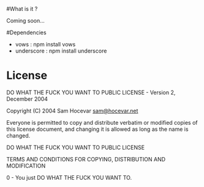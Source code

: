 #What is it ?

Coming soon...

#Dependencies

* vows : npm install vows
* underscore : npm install underscore

# License

DO WHAT THE FUCK YOU WANT TO PUBLIC LICENSE - Version 2, December 2004 

Copyright (C) 2004 Sam Hocevar <sam@hocevar.net> 

Everyone is permitted to copy and distribute verbatim or modified 
copies of this license document, and changing it is allowed as long 
as the name is changed. 

DO WHAT THE FUCK YOU WANT TO PUBLIC LICENSE 

TERMS AND CONDITIONS FOR COPYING, DISTRIBUTION AND MODIFICATION 

0 - You just DO WHAT THE FUCK YOU WANT TO.